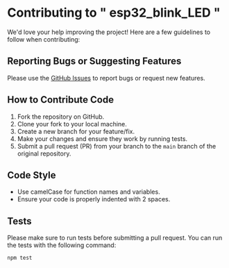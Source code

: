
# Contributing to " esp32_blink_LED "

We'd love your help improving the project! Here are a few guidelines to follow when contributing:

## Reporting Bugs or Suggesting Features
Please use the [GitHub Issues](https://github.com/Srivatsa106473/esp32_blink_LED/issues) to report bugs or request new features.

## How to Contribute Code
1. Fork the repository on GitHub.
2. Clone your fork to your local machine.
3. Create a new branch for your feature/fix.
4. Make your changes and ensure they work by running tests.
5. Submit a pull request (PR) from your branch to the `main` branch of the original repository.

## Code Style
- Use camelCase for function names and variables.
- Ensure your code is properly indented with 2 spaces.

## Tests
Please make sure to run tests before submitting a pull request. You can run the tests with the following command:
```bash
npm test
